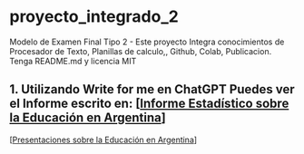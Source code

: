 # proyecto_integrado_2
Modelo de Examen Final Tipo 2 - Este proyecto Integra conocimientos de Procesador de Texto, Planillas de calculo,, Github, Colab, Publicacion. Tenga README.md y licencia MIT

## 1. Utilizando Write for me en ChatGPT Puedes ver el Informe escrito en: [[Informe Estadístico sobre la Educación en Argentina]( https://chatgpt.com/share/6738d23d-1f54-8009-bfa1-15545516bc3b)]

 [[Presentaciones sobre la Educación en Argentina](https://gamma.app/docs/Informe-Completo-Evaluacion-del-Desempeno-Educativo-en-Argentina-k9oiztv50reyqn4)]
